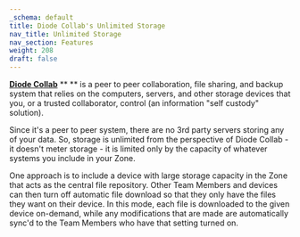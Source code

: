 ```yaml
---
_schema: default
title: Diode Collab's Unlimited Storage
nav_title: Unlimited Storage
nav_section: Features
weight: 208
draft: false
---
```

[**Diode Collab**](https://diode.io/products/d-drive) ** ** is a peer to peer collaboration, file sharing, and backup system that relies on the computers, servers, and other storage devices that you, or a trusted collaborator, control (an information "self custody" solution).

Since it's a peer to peer system, there are no 3rd party servers storing any of your data. So, storage is unlimited from the perspective of Diode Collab - it doesn't meter storage - it is limited only by the capacity of whatever systems you include in your Zone.

One approach is to include a device with large storage capacity in the Zone that acts as the central file repository. Other Team Members and devices can then turn off automatic file download so that they only have the files they want on their device. In this mode, each file is downloaded to the given device on-demand, while any modifications that are made are automatically sync'd to the Team Members who have that setting turned on.

&nbsp;